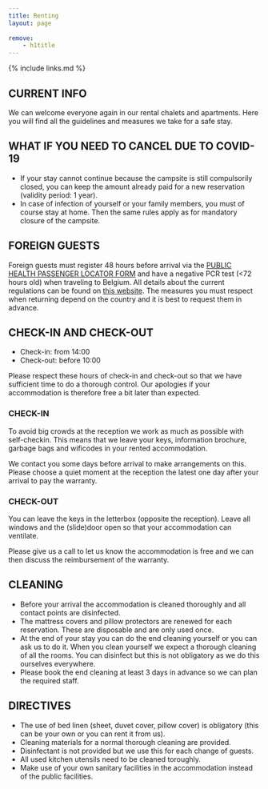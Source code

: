 ```yaml
---
title: Renting
layout: page
    
remove:
    - h1title
---
```


{% include links.md %}

## CURRENT INFO

We can welcome everyone again in our rental chalets and apartments. Here you will find all the guidelines and measures we take for a safe stay.

## WHAT IF YOU NEED TO CANCEL DUE TO COVID-19

* If your stay cannot continue because the campsite is still compulsorily closed, you can keep the amount already paid for a new reservation (validity period: 1 year).
* In case of infection of yourself or your family members, you must of course stay at home. Then the same rules apply as for mandatory closure of the campsite.


## FOREIGN GUESTS
Foreign guests must register 48 hours before arrival via the [PUBLIC HEALTH PASSENGER LOCATOR FORM](https://travel.info-coronavirus.be/public-health-passenger-locator-form) and have a negative PCR test (<72 hours old) when traveling to Belgium.
All details about the current regulations can be found on [this website](https://www.info-coronavirus.be/en/travels/).
The measures you must respect when returning depend on the country and it is best to request them in advance.

## CHECK-IN AND CHECK-OUT

* Check-in: from 14:00
* Check-out: before 10:00

Please respect these hours of check-in and check-out so that we have sufficient time to do
a thorough control. Our apologies if your accommodation is therefore free a bit later than
expected.


### CHECK-IN

To avoid big crowds at the reception we work as much as possible with self-checkin.
This means that we leave your keys, information brochure, garbage bags and wificodes
in your rented accommodation. 

We contact you some days before arrival to make
arrangements on this.
Please choose a quiet moment at the reception the latest one day after your arrival
to pay the warranty.

### CHECK-OUT

You can leave the keys in the letterbox (opposite the reception).
Leave all windows and the (slide)door open so that your accommodation can ventilate.

Please give us a call to let us know the accommodation is free and we can then discuss the
reimbursement of the warranty.

## CLEANING

* Before your arrival the accommodation is cleaned thoroughly and all contact points
are disinfected.
* The mattress covers and pillow protectors are renewed for each reservation.
These are disposable and are only used once.
* At the end of your stay you can do the end cleaning yourself or you can ask us to do it.
When you clean yourself we expect a thorough cleaning of all the rooms. You can disinfect
but this is not obligatory as we do this ourselves everywhere.
* Please book the end cleaning at least 3 days in advance so we can plan the required staff.

## DIRECTIVES  

* The use of bed linen (sheet, duvet cover, pillow cover) is obligatory
(this can be your own or you can rent it from us).
* Cleaning materials for a normal thorough cleaning are provided.
* Disinfectant is not provided but we use this for each change of guests.
* All used kitchen utensils need to be cleaned toroughly.
* Make use of your own sanitary facilities in the accommodation instead of the public facilities.
